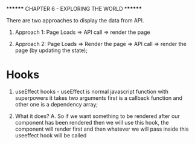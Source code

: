 \***\*\*\*\*\*** CHAPTER 6 - EXPLORING THE WORLD \***\*\*\*\*\***

There are two approaches to display the data from API.

1. Approach 1:
   Page Loads => API call => render the page

2. Approach 2:
   Page Loads => Render the page => API call => render the page (by updating the state);

# Hooks

1. useEffect hooks - useEffect is normal javascript function with superpowers it takes two arguments first is a callback function and other one is a dependency array;

2. What it does?
   A. So if we want something to be rendered after our component has been rendered then we will use this hook, the component will render first and then whatever we will pass inside this useeffect hook will be called
